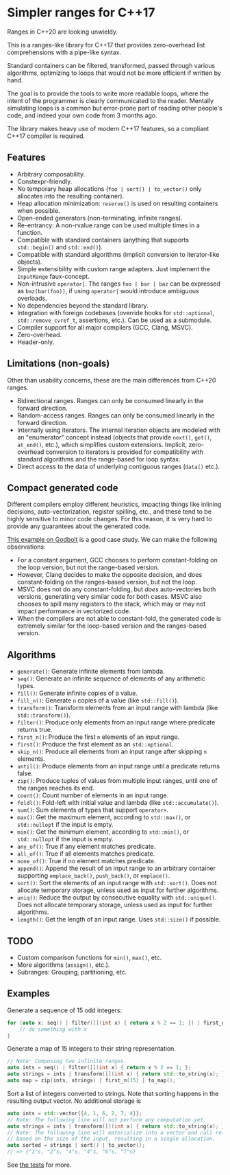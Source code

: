 # Simpler ranges for C++17

Ranges in C++20 are looking unwieldy.

This is a ranges-like library for C++17 that provides zero-overhead list comprehensions with a
pipe-like syntax.

Standard containers can be filtered, transformed, passed through various algorithms, optimizing to
loops that would not be more efficient if written by hand.

The goal is to provide the tools to write more readable loops, where the intent of the programmer
is clearly communicated to the reader. Mentally simulating loops is a common but error-prone
part of reading other people's code, and indeed your own code from 3 months ago.

The library makes heavy use of modern C++17 features, so a compliant C++17 compiler is required.

## Features

- Arbitrary composability.
- Constexpr-friendly.
- No temporary heap allocations (`foo | sort() | to_vector()` only allocates into the resulting container).
- Heap allocation minimization: `reserve()` is used on resulting containers when possible.
- Open-ended generators (non-terminating, infinite ranges).
- Re-entrancy: A non-rvalue range can be used multiple times in a function.
- Compatible with standard containers (anything that supports `std::begin()` and `std::end()`).
- Compatible with standard algorithms (implicit conversion to iterator-like objects).
- Simple extensibility with custom range adapters. Just implement the `InputRange` faux-concept.
- Non-intrusive `operator|`. The ranges `foo | bar | baz` can be expressed as `baz(bar(foo))`, if
  using `operator|` would introduce ambiguous overloads.
- No dependencies beyond the standard library.
- Integration with foreign codebases (override hooks for `std::optional`, `std::remove_cvref_t`,
  assertions, etc.). Can be used as a submodule.
- Compiler support for all major compilers (GCC, Clang, MSVC).
- Zero-overhead.
- Header-only.

## Limitations (non-goals)

Other than usability concerns, these are the main differences from C++20 ranges.

- Bidirectional ranges. Ranges can only be consumed linearly in the forward direction.
- Random-access ranges. Ranges can only be consumed linearly in the forward direction.
- Internally using iterators. The internal iteration objects are modeled with an "enumerator"
  concept instead (objects that provide `next()`, `get()`, `at_end()`, etc.), which simplifies
  custom extensions. Implicit, zero-overhead conversion to iterators is provided for
  compatibility with standard algorithms and the range-based for loop syntax.
- Direct access to the data of underlying contiguous ranges (`data()` etc.).

## Compact generated code

Different compilers employ different heuristics, impacting things like inlining decisions,
auto-vectorization, register spilling, etc., and these tend to be highly sensitive to minor
code changes. For this reason, it is very hard to provide any guarantees about the generated
code.

[This example on Godbolt](https://godbolt.org/z/skF3-v) is a good case study. We can make the
following observations:

- For a constant argument, GCC chooses to perform constant-folding on the loop version, but
  not the range-based version.
- However, Clang decides to make the opposite decision, and does constant-folding on the
  ranges-based version, but not the loop.
- MSVC does not do any constant-folding, but *does* auto-vectories both versions, generating
  very similar code for both cases. MSVC also chooses to spill many registers to the stack,
  which may or may not impact performance in vectorized code.
- When the compilers are not able to constant-fold, the generated code is extremely similar for
  the loop-based version and the ranges-based version.

## Algorithms

- `generate()`: Generate infinite elements from lambda.
- `seq()`: Generate an infinite sequence of elements of any arithmetic types.
- `fill()`: Generate infinite copies of a value.
- `fill_n()`: Generate `n` copies of a value (like `std::fill()`).
- `transform()`: Transform elements from an input range with lambda (like `std::transform()`).
- `filter()`: Produce only elements from an input range where predicate returns true.
- `first_n()`: Produce the first `n` elements of an input range.
- `first()`: Produce the first element as an `std::optional`.
- `skip_n()`: Produce all elements from an input range after skipping `n` elements.
- `until()`: Produce elements from an input range until a predicate returns false.
- `zip()`: Produce tuples of values from multiple input ranges, until one of the ranges
   reaches its end.
- `count()`: Count number of elements in an input range.
- `foldl()`: Fold-left with initial value and lambda (like `std::accumulate()`).
- `sum()`: Sum elements of types that support `operator+`.
- `max()`: Get the maximum element, according to `std::max()`, or `std::nullopt` if the input is
  empty.
- `min()`: Get the minimum element, according to `std::min()`, or `std::nullopt` if the input is
  empty.
- `any_of()`: True if any element matches predicate.
- `all_of()`: True if all elements matches predicate.
- `none_of()`: True if no element matches predicate.
- `append()`: Append the result of an input range to an arbitrary container supporting
  `emplace_back()`, `push_back()`, or `emplace()`.
- `sort()`: Sort the elements of an input range with `std::sort()`. Does not allocate temporary
  storage, unless used as input for further algorithms.
- `uniq()`: Reduce the output by consecutive equality with `std::unique()`. Does not allocate
  temporary storage, unless used as input for further algorithms.
- `length()`: Get the length of an input range. Uses `std::size()` if possible.

## TODO

- Custom comparison functions for `min()`, `max()`, etc.
- More algorithms (`assign()`, etc.).
- Subranges: Grouping, partitioning, etc.

## Examples

Generate a sequence of 15 odd integers:

~~~c++
for (auto x: seq() | filter([](int x) { return x % 2 == 1; }) | first_n(15)) {
    // do something with x
}
~~~

Generate a map of 15 integers to their string representation.

~~~c++
// Note: Composing two infinite ranges.
auto ints = seq() | filter([](int x) { return x % 2 == 1; };
auto strings = ints | transform([](int x) { return std::to_string(x); });
auto map = zip(ints, strings) | first_n(15) | to_map();
~~~

Sort a list of integers converted to strings. Note that sorting happens in the
resulting output vector. No additional storage is

~~~c++
auto ints = std::vector{{4, 1, 6, 2, 7, 4}};
// Note: The following line will not perform any computation yet.
auto strings = ints | transform([](int x) { return std::to_string(x); });
// Note: The following line will materialize into a vector and call reserve()
// based on the size of the input, resulting in a single allocation.
auto sorted = strings | sort() | to_vector();
// => {"1"s, "2"s, "4"s, "4"s, "6"s, "7"s}
~~~

See [the tests](test/test_ranges.cpp) for more.
